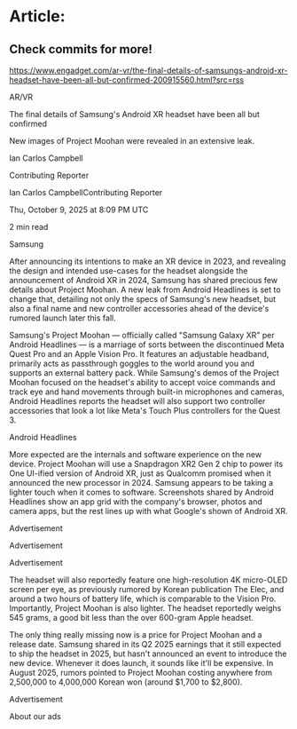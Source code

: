 # Article:

## Check commits for more!
https://www.engadget.com/ar-vr/the-final-details-of-samsungs-android-xr-headset-have-been-all-but-confirmed-200915560.html?src=rss

AR/VR

The final details of Samsung's Android XR headset have been all but confirmed

New images of Project Moohan were revealed in an extensive leak.

Ian Carlos Campbell

Contributing Reporter

Ian Carlos CampbellContributing Reporter

Thu, October 9, 2025 at 8:09 PM UTC

2 min read

Samsung

After announcing its intentions to make an XR device in 2023, and revealing the design and intended use-cases for the headset alongside the announcement of Android XR in 2024, Samsung has shared precious few details about Project Moohan. A new leak from Android Headlines is set to change that, detailing not only the specs of Samsung's new headset, but also a final name and new controller accessories ahead of the device's rumored launch later this fall.

Samsung's Project Moohan — officially called "Samsung Galaxy XR" per Android Headlines — is a marriage of sorts between the discontinued Meta Quest Pro and an Apple Vision Pro. It features an adjustable headband, primarily acts as passthrough goggles to the world around you and supports an external battery pack. While Samsung's demos of the Project Moohan focused on the headset's ability to accept voice commands and track eye and hand movements through built-in microphones and cameras, Android Headlines reports the headset will also support two controller accessories that look a lot like Meta's Touch Plus controllers for the Quest 3.

Android Headlines

More expected are the internals and software experience on the new device. Project Moohan will use a Snapdragon XR2 Gen 2 chip to power its One UI-ified version of Android XR, just as Qualcomm promised when it announced the new processor in 2024. Samsung appears to be taking a lighter touch when it comes to software. Screenshots shared by Android Headlines show an app grid with the company's browser, photos and camera apps, but the rest lines up with what Google's shown of Android XR.

Advertisement

Advertisement

Advertisement

The headset will also reportedly feature one high-resolution 4K micro-OLED screen per eye, as previously rumored by Korean publication The Elec, and around a two hours of battery life, which is comparable to the Vision Pro. Importantly, Project Moohan is also lighter. The headset reportedly weighs 545 grams, a good bit less than the over 600-gram Apple headset.

The only thing really missing now is a price for Project Moohan and a release date. Samsung shared in its Q2 2025 earnings that it still expected to ship the headset in 2025, but hasn't announced an event to introduce the new device. Whenever it does launch, it sounds like it'll be expensive. In August 2025, rumors pointed to Project Moohan costing anywhere from 2,500,000 to 4,000,000 Korean won (around $1,700 to $2,800).

Advertisement

About our ads